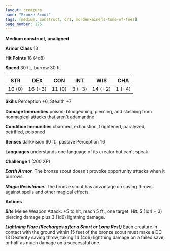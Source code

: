 ```yaml
---
layout: creature
name: "Bronze Scout"
tags: [medium, construct, cr1, mordenkainens-tome-of-foes]
page_number: 125
---
```


**Medium construct, unaligned**

**Armor Class** 13

**Hit Points** 18  (4d8)

**Speed** 30 ft., burrow 30 ft.

|   STR   |   DEX   |   CON   |   INT   |   WIS   |   CHA   |
|:-------:|:-------:|:-------:|:-------:|:-------:|:-------:|
| 10 (0) | 16 (+3) | 11 (0) | 3 (-3) | 14 (+2) | 1 (-4) |

**Skills** Perception +6, Stealth +7

**Damage Immunities** poison; bludgeoning, piercing, and slashing from nonmagical attacks that aren't adamantine

**Condition Immunities** charmed, exhaustion, frightened, paralyzed, petrified, poisoned

**Senses** darkvision 60 ft., passive Perception 16

**Languages** understands one language of its creator but can't speak

**Challenge** 1 (200 XP)

***Earth Armor.*** The bronze scout doesn't provoke opportunity attacks when it burrows.

***Magic Resistance.*** The bronze scout has advantage on saving throws against spells and other magical effects.

**Actions**

***Bite*** Melee Weapon Attack: +5 to hit, reach 5 ft., one target. Hit: 5 (1d4 + 3) piercing damage plus 3 (1d6) lightning damage.

***Lightning Flare (Recharges after a Short or Long Rest)*** Each creature in contact with the ground within 15 feet of the bronze scout must make a DC 13 Dexterity saving throw, taking 14 (4d6) lightning damage on a failed save, or half as much damage on a successful one.